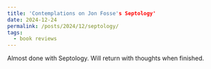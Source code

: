 ```yaml
---
title: 'Contemplations on Jon Fosse's Septology'
date: 2024-12-24
permalink: /posts/2024/12/septology/
tags:
  - book reviews
---
```


Almost done with Septology. Will return with thoughts when finished. 